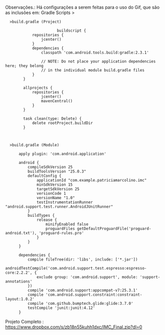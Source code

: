 Observações.:
Há configurações a serem feitas para o uso do Gif, que são as inclusões em:
Gradle Scripts >

      >build.gradle (Project)
          
                           buildscript {
                repositories {
                    jcenter()
                }
                dependencies {
                    classpath 'com.android.tools.build:gradle:2.3.1'

                    // NOTE: Do not place your application dependencies here; they belong
                    // in the individual module build.gradle files
                }
            }

            allprojects {
                repositories {
                    jcenter()
                    mavenCentral()
                }
            }

            task clean(type: Delete) {
                delete rootProject.buildDir
            }


      
      >build.gradle (Module)
      
          apply plugin: 'com.android.application'

          android {
              compileSdkVersion 25
              buildToolsVersion "25.0.3"
              defaultConfig {
                  applicationId "com.example.patriciamarcolino.imc"
                  minSdkVersion 15
                  targetSdkVersion 25
                  versionCode 1
                  versionName "1.0"
                  testInstrumentationRunner "android.support.test.runner.AndroidJUnitRunner"
              }
              buildTypes {
                  release {
                      minifyEnabled false
                      proguardFiles getDefaultProguardFile('proguard-android.txt'), 'proguard-rules.pro'
                  }
              }
          }

          dependencies {
              compile fileTree(dir: 'libs', include: ['*.jar'])
              androidTestCompile('com.android.support.test.espresso:espresso-core:2.2.2', {
                  exclude group: 'com.android.support', module: 'support-annotations'
              })
              compile 'com.android.support:appcompat-v7:25.3.1'
              compile 'com.android.support.constraint:constraint-layout:1.0.2'
              compile 'com.github.bumptech.glide:glide:3.7.0'
              testCompile 'junit:junit:4.12'
          }



Projeto Completo : https://www.dropbox.com/s/zb18n55kuhh1dxc/IMC_Final.zip?dl=0
